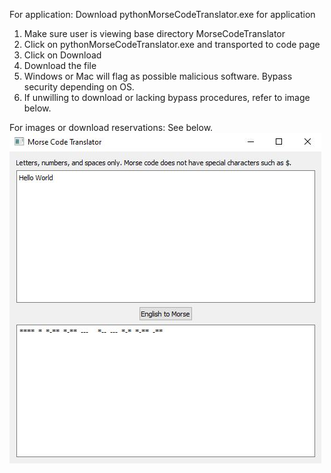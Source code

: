 For application: Download pythonMorseCodeTranslator.exe for application
1) Make sure user is viewing base directory MorseCodeTranslator
2) Click on pythonMorseCodeTranslator.exe and transported to code page
3) Click on Download
4) Download the file
5) Windows or Mac will flag as possible malicious software. Bypass security depending on OS. 
6) If unwilling to download or lacking bypass procedures, refer to image below.


For images or download reservations: See below.
![image](morseTanslatorImage.jpg?raw=true "Morse code translator image")